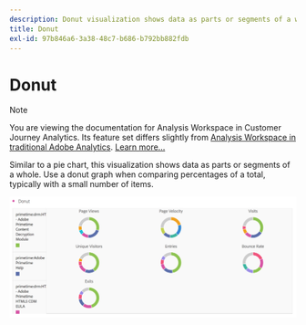 ```yaml
---
description: Donut visualization shows data as parts or segments of a whole.
title: Donut
exl-id: 97b846a6-3a38-48c7-b686-b792bb882fdb
---
```

# Donut

>[!NOTE]
>
>You are viewing the documentation for Analysis Workspace in Customer Journey Analytics. Its feature set differs slightly from [Analysis Workspace in traditional Adobe Analytics](https://docs.adobe.com/content/help/en/analytics/analyze/analysis-workspace/home.html). [Learn more...](/help/getting-started/cja-aa.md)

Similar to a pie chart, this visualization shows data as parts or segments of a whole. Use a donut graph when comparing percentages of a total, typically with a small number of items.

![](assets/donut.png)
